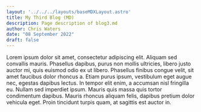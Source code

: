 ```yaml
---
layout: '../../../layouts/baseMDXLayout.astro'
title: My Third Blog (MD)
description: Page description of blog3.md
author: Chris Waters
date: "08 September 2022"
draft: false
---
```


Lorem ipsum dolor sit amet, consectetur adipiscing elit. 
Aliquam sed convallis mauris. Phasellus dapibus, purus non mollis ultricies, libero justo auctor mi, quis euismod odio ex ut libero. 
Phasellus finibus congue velit, sit amet faucibus dolor rhoncus a. Etiam purus ipsum, vestibulum eget augue nec, egestas dapibus lectus. 
In tempor elit enim, a accumsan nisl fringilla eu. Nullam sed imperdiet ipsum. Mauris quis massa quis tortor condimentum dapibus. 
Mauris rhoncus aliquam felis, dapibus pretium dolor vehicula eget. 
Proin tincidunt turpis quam, at sagittis est auctor in.